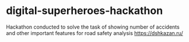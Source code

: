 # digital-superheroes-hackathon
Hackathon conducted to solve the task of showing number of accidents and other important features for road safety analysis
https://dshkazan.ru/
